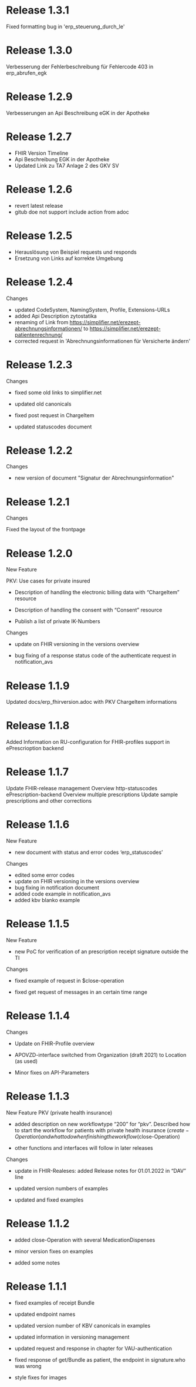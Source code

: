 # Release 1.3.1
Fixed formatting bug in 'erp_steuerung_durch_le'

# Release 1.3.0
Verbesserung der Fehlerbeschreibung für Fehlercode 403 in erp_abrufen_egk

# Release 1.2.9
Verbesserungen an Api Beschreibung eGK in der Apotheke

# Release 1.2.7
- FHIR Version Timeline
- Api Beschreibung EGK in der Apotheke
- Updated Link zu TA7 Anlage 2 des GKV SV

# Release 1.2.6
- revert latest release
- gitub doe not support include action from adoc

# Release 1.2.5
- Herauslösung von Beispiel requests und responds
- Ersetzung von Links auf korrekte Umgebung

# Release 1.2.4
Changes

- updated CodeSystem, NamingSystem, Profile, Extensions-URLs
- added Api Description zytostatika
- renaming of Link from https://simplifier.net/erezept-abrechnungsinformationen/ to https://simplifier.net/erezept-patientenrechnung/
- corrected request  in 'Abrechnungsinformationen für Versicherte ändern' 

# Release 1.2.3
Changes

- fixed some old links to simplifier.net

- updated old canonicals
 
- fixed post request in ChargeItem

- updated statuscodes document


# Release 1.2.2
Changes

- new version of document "Signatur der Abrechnungsinformation"

# Release 1.2.1
Changes

Fixed the layout of the frontpage


# Release 1.2.0
New Feature

PKV: Use cases for private insured

- Description of handling the electronic billing data with “ChargeItem” resource

- Description of handling the consent with “Consent” resource

- Publish a list of private IK-Numbers


Changes

- update on FHIR versioning in the versions overview

- bug fixing of a response status code of the authenticate request in notification_avs



# Release 1.1.9
Updated docs/erp_fhirversion.adoc with PKV ChargeItem informations

# Release 1.1.8
Added Information on RU-configuration for FHIR-profiles support in ePrescrioption backend

# Release 1.1.7
Update FHIR-release management
Overview http-statuscodes ePrescription-backend
Overview multiple prescriptions
Update sample prescriptions and other corrections

# Release 1.1.6
New Feature

- new document with status and error codes ‘erp_statuscodes’

Changes

- edited some error codes
- update on FHIR versioning in the versions overview
- bug fixing in notification document
- added code example in notification_avs
- added kbv blanko example

# Release 1.1.5
New Feature

- new PoC for verification of an prescription receipt signature outside the TI


Changes

- fixed example of request in $close-operation

- fixed get request of messages in an certain time range

# Release 1.1.4
Changes

- Update on FHIR-Profile overview

- APOVZD-interface switched from Organization (draft 2021) to Location (as used)

- Minor fixes on API-Parameters

# Release 1.1.3
New Feature PKV (private health insurance)
 
- added description on new workflowtype “200” for “pkv”. Described how to start the workflow for patients with private health insurance ($create-Operation) and what to do when finishing the workflow ($close-Operation)
 
- other functions and interfaces will follow in later releases
 

Changes
 
- update in FHIR-Realeses: added Release notes for 01.01.2022 in “DAV” line
 
- updated version numbers of examples
 
- updated and fixed examples
 

# Release 1.1.2
- added close-Operation with several MedicationDispenses 
 
- minor version fixes on examples
 
- added some notes
 


# Release 1.1.1
- fixed examples of receipt Bundle
 
- updated endpoint names
 
- updated version number of KBV canonicals in examples
 
- updated information in versioning management
  
- updated request and response in chapter for VAU-authentication
 
- fixed response of get/Bundle as patient, the endpoint in signature.who was wrong
 
- style fixes for images
 


